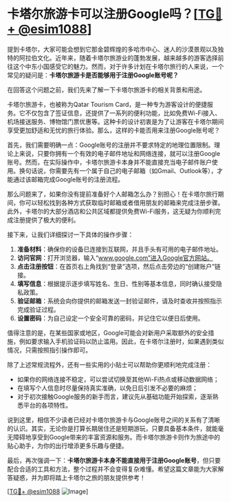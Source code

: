 # 卡塔尔旅游卡可以注册Google吗？[[TG💪+ @esim1088](https://t.me/s/esim1088)]

提到卡塔尔，大家可能会想到它那金碧辉煌的多哈市中心、迷人的沙漠景观以及独特的阿拉伯文化。近年来，随着卡塔尔旅游业的蓬勃发展，越来越多的游客选择前往这个中东小国感受它的魅力。然而，对于许多计划在卡塔尔旅行的人来说，一个常见的疑问是：**卡塔尔旅游卡是否能够用于注册Google账号呢？**

在回答这个问题之前，我们先来了解一下卡塔尔旅游卡的相关背景和用途。

卡塔尔旅游卡，也被称为Qatar Tourism Card，是一种专为游客设计的便捷服务。它不仅包含了签证信息，还提供了一系列的便利功能，比如免费Wi-Fi接入、机场接送服务、博物馆门票优惠等。这种卡的设计初衷是为了让游客在卡塔尔期间享受更加舒适和无忧的旅行体验。那么，这样的卡能否用来注册Google账号呢？

首先，我们需要明确一点：Google账号的注册并不要求特定的地理位置限制。理论上来说，只要你拥有一个有效的电子邮件地址和网络连接，就可以注册Google账号。然而，在实际操作中，卡塔尔旅游卡本身并不能直接充当电子邮件账户使用。换句话说，你需要先有一个属于自己的电子邮箱（如Gmail、Outlook等），才能通过该邮箱完成Google账号的注册流程。

那么问题来了，如果你没有提前准备好个人邮箱怎么办？别担心！在卡塔尔旅行期间，你可以轻松找到各种方式获取临时邮箱或者借用朋友的邮箱来完成注册步骤。此外，卡塔尔的大部分酒店和公共区域都提供免费Wi-Fi服务，这无疑为你顺利完成注册提供了极大的便利。

接下来，让我们详细探讨一下具体的操作步骤：

1. **准备材料**：确保你的设备已连接到互联网，并且手头有可用的电子邮件地址。
2. **访问官网**：打开浏览器，输入“www.google.com”进入Google官方网站。
3. **点击注册按钮**：在首页右上角找到“登录”选项，然后点击旁边的“创建账户”链接。
4. **填写信息**：根据提示逐步填写姓名、生日、性别等基本信息，同时确认接受隐私政策。
5. **验证邮箱**：系统会向你提供的邮箱发送一封验证邮件，请及时查收并按照指示完成验证过程。
6. **设置密码**：为自己设定一个安全可靠的密码，并记住它以便日后使用。

值得注意的是，在某些国家或地区，Google可能会对新用户采取额外的安全措施，例如要求输入手机验证码以防止滥用。因此，在卡塔尔注册时，如果遇到类似情况，只需按照指引操作即可。

除了上述常规流程外，还有一些实用的小贴士可以帮助你更顺利地完成注册：

- 如果你的网络连接不稳定，可以尝试切换至其他Wi-Fi热点或移动数据网络；
- 在填写个人信息时尽量保持真实准确，以免日后引发不必要的麻烦；
- 对于初次接触Google服务的新手而言，建议先从基础功能开始探索，逐渐熟悉平台的各项特性。

说到这里，相信不少读者已经对卡塔尔旅游卡与Google账号之间的关系有了清晰的认识。其实，无论你是打算长期居住还是短期游玩，只要具备基本条件，就能毫无障碍地享受到Google带来的丰富资源和服务。而卡塔尔旅游卡则作为旅途中的贴心助手，为你的出行增添更多乐趣与便捷。

最后，再次强调一下：**卡塔尔旅游卡本身不能直接用于注册Google账号**，但只要配合合适的工具和方法，整个过程并不会变得复杂难懂。希望这篇文章能为大家解答疑惑，并为即将踏上卡塔尔之旅的朋友提供参考！

[[TG💪+ @esim1088](https://t.me/s/esim1088) ![Image](https://i.postimg.cc/4NQfJmqS/Snipaste-2025-05-13-00-14-12.png)]